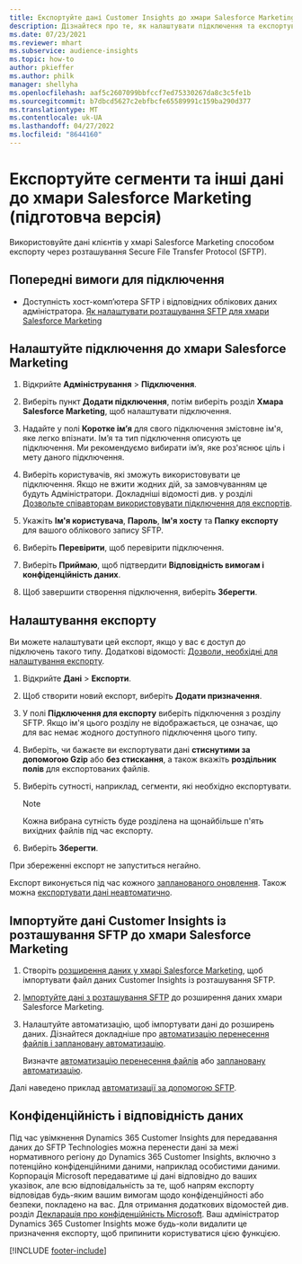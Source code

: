 ```yaml
---
title: Експортуйте дані Customer Insights до хмари Salesforce Marketing
description: Дізнайтеся про те, як налаштувати підключення та експортувати дані до хмари Salesforce Marketing.
ms.date: 07/23/2021
ms.reviewer: mhart
ms.subservice: audience-insights
ms.topic: how-to
author: pkieffer
ms.author: philk
manager: shellyha
ms.openlocfilehash: aaf5c2607099bbfccf7ed75330267da8c3c5fe1b
ms.sourcegitcommit: b7dbcd5627c2ebfbcfe65589991c159ba290d377
ms.translationtype: MT
ms.contentlocale: uk-UA
ms.lasthandoff: 04/27/2022
ms.locfileid: "8644160"
---
```

# <a name="export-segments-and-other-data-to-salesforce-marketing-cloud-preview"></a>Експортуйте сегменти та інші дані до хмари Salesforce Marketing (підготовча версія)

Використовуйте дані клієнтів у хмарі Salesforce Marketing способом експорту через розташування Secure File Transfer Protocol (SFTP).

## <a name="prerequisites-for-connection"></a>Попередні вимоги для підключення

- Доступність хост-комп’ютера SFTP і відповідних облікових даних адміністратора. [Як налаштувати розташування SFTP для хмари Salesforce Marketing](https://help.salesforce.com/articleView?id=sf.mc_es_configure_enhanced_ftp.htm&type=5) 

## <a name="set-up-the-connection-to-salesforce-marketing-cloud"></a>Налаштуйте підключення до хмари Salesforce Marketing

1. Відкрийте **Адміністрування** > **Підключення**.

1. Виберіть пункт **Додати підключення**, потім виберіть розділ **Хмара Salesforce Marketing**, щоб налаштувати підключення.

1. Надайте у полі **Коротке ім’я** для свого підключення змістовне ім'я, яке легко впізнати. Ім’я та тип підключення описують це підключення. Ми рекомендуємо вибирати ім’я, яке роз'яснює ціль і мету даного підключення.

1. Виберіть користувачів, які зможуть використовувати це підключення. Якщо не вжити жодних дій, за замовчуванням це будуть Адміністратори. Докладніші відомості див. у розділі [Дозвольте співавторам використовувати підключення для експортів](connections.md#allow-contributors-to-use-a-connection-for-exports).

1. Укажіть **Ім'я користувача**, **Пароль**, **Ім'я хосту** та **Папку експорту** для вашого облікового запису SFTP.

1. Виберіть **Перевірити**, щоб перевірити підключення.

1. Виберіть **Приймаю**, щоб підтвердити **Відповідність вимогам і конфіденційність даних**.

1. Щоб завершити створення підключення, виберіть **Зберегти**.

## <a name="configure-an-export"></a>Налаштування експорту

Ви можете налаштувати цей експорт, якщо у вас є доступ до підключень такого типу. Додаткові відомості: [Дозволи, необхідні для налаштування експорту](export-destinations.md#set-up-a-new-export).

1. Відкрийте **Дані** > **Експорти**.

1. Щоб створити новий експорт, виберіть **Додати призначення**.

1. У полі **Підключення для експорту** виберіть підключення з розділу SFTP. Якщо ім'я цього розділу не відображається, це означає, що для вас немає жодного доступного підключення цього типу.

1. Виберіть, чи бажаєте ви експортувати дані **стиснутими за допомогою Gzip** або **без стискання**, а також вкажіть **роздільник полів** для експортованих файлів.

1. Виберіть сутності, наприклад, сегменти, які необхідно експортувати.

   > [!NOTE]
   > Кожна вибрана сутність буде розділена на щонайбільше п'ять вихідних файлів під час експорту. 

1. Виберіть **Зберегти**.

При збереженні експорт не запуститься негайно.

Експорт виконується під час кожного [запланованого оновлення](system.md#schedule-tab). Також можна [експортувати дані неавтоматично](export-destinations.md#run-exports-on-demand). 

## <a name="import-customer-insights-data-from-sftp-location-to-salesforce-marketing-cloud"></a>Імпортуйте дані Customer Insights із розташування SFTP до хмари Salesforce Marketing

1. Створіть [розширення даних у хмарі Salesforce Marketing](https://help.salesforce.com/articleView?id=sf.mc_es_create_data_extension.htm&type=5), щоб імпортувати файл даних Customer Insights із розташування SFTP.

2. [Імпортуйте дані з розташування SFTP](https://help.salesforce.com/articleView?id=sf.mc_es_import_data_extension_classic.htm&type=5) до розширення даних хмари Salesforce Marketing. 

3. Налаштуйте автоматизацію, щоб імпортувати дані до розширень даних. Дізнайтеся докладніше про [автоматизацію перенесення файлів і заплановану автоматизацію](https://help.salesforce.com/articleView?id=sf.mc_as_triggered_automations.htm&type=5).

   Визначте [автоматизацію перенесення файлів](https://help.salesforce.com/articleView?id=sf.mc_as_define_a_triggered_automation.htm&type=5) або [заплановану автоматизацію](https://help.salesforce.com/articleView?id=sf.mc_as_define_a_scheduled_automation.htm&type=5). 

Далі наведено приклад [автоматизації за допомогою SFTP](https://help.salesforce.com/articleView?id=sf.mc_as_ftp_and_triggered_automation_scenario.htm&type=5).

## <a name="data-privacy-and-compliance"></a>Конфіденційність і відповідність даних

Під час увімкнення Dynamics 365 Customer Insights для передавання даних до SFTP Technologies можна перенести дані за межі нормативного регіону до Dynamics 365 Customer Insights, включно з потенційно конфіденційними даними, наприклад особистими даними. Корпорація Microsoft передаватиме ці дані відповідно до ваших указівок, але всю відповідальність за те, щоб напрям експорту відповідав будь-яким вашим вимогам щодо конфіденційності або безпеки, покладено на вас. Для отримання додаткових відомостей див. розділ [Декларація про конфіденційність Microsoft](https://go.microsoft.com/fwlink/?linkid=396732).
Ваш адміністратор Dynamics 365 Customer Insights може будь-коли видалити це призначення експорту, щоб припинити користуватися цією функцією.

[!INCLUDE [footer-include](includes/footer-banner.md)]
